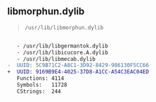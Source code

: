 ## libmorphun.dylib

> `/usr/lib/libmorphun.dylib`

```diff

   - /usr/lib/libgermantok.dylib
   - /usr/lib/libicucore.A.dylib
   - /usr/lib/libmecab.dylib
-  UUID: 5C9B71C2-A8C1-3D92-8429-986130F5CC66
+  UUID: 9169B9E4-4025-37D8-A1CC-A54C3EAC04ED
   Functions: 4114
   Symbols:   11728
   CStrings:  244

```

